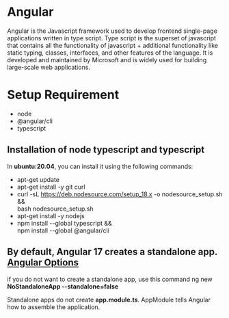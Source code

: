 
# Angular
Angular is the Javascript framework used to develop frontend single-page applications written in type script. Type script is the superset of javascript that contains all the functionality of javascript + additional functionality like static typing, classes, interfaces, and other features of the language. It is developed and maintained by Microsoft and is widely used for building large-scale web applications.

# Setup Requirement 
- node
- @angular/cli
- typescript

## Installation of node typescript and typescript
In **ubuntu:20.04**, you can install it using the following commands:
- apt-get update
- apt-get install -y git curl
- curl -sL https://deb.nodesource.com/setup_18.x -o nodesource_setup.sh &&\
    bash nodesource_setup.sh
- apt-get install -y nodejs
- npm install  --global typescript &&\
  npm install  --global @angular/cli

## By default, Angular 17 creates a standalone app. [Angular Options](https://angular.io/cli/new#options)

if you do not want to create a standalone app, use this command ng new **NoStandaloneApp --standalone=false**

Standalone apps do not create **app.module.ts**. AppModule tells Angular how to assemble the application.
